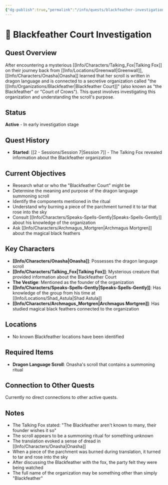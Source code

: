 ```yaml
---
{"dg-publish":true,"permalink":"/info/quests/blackfeather-investigation/"}
---
```



# 🖤 Blackfeather Court Investigation

## Quest Overview
After encountering a mysterious [[Info/Characters/Talking_Fox\|Talking Fox]] on their journey back from [[Info/Locations/Greenwall\|Greenwall]], [[Info/Characters/Onasha\|Onasha]] learned that her scroll is written in dragon language and is connected to a secretive organization called "the [[Info/Organizations/Blackfeather\|Blackfeather Court]]" (also known as "the Blackfeather" or "Court of Crows"). This quest involves investigating this organization and understanding the scroll's purpose.

## Status
**Active** - In early investigation stage

## Quest History
- **Started**: [[2 -  Sessions/Session 7\|Session 7]] - The Talking Fox revealed information about the Blackfeather organization

## Current Objectives
- Research what or who the "Blackfeather Court" might be
- Determine the meaning and purpose of the dragon language summoning scroll
- Identify the components mentioned in the ritual
- Understand why burning a piece of the parchment turned it to tar that rose into the sky
- Consult [[Info/Characters/Speaks-Spells-Gently\|Speaks-Spells-Gently]] about his knowledge of the organization
- Ask [[Info/Characters/Archmagus_Mortgren\|Archmagus Mortgren]] about the magical black feathers

## Key Characters
- **[[Info/Characters/Onasha\|Onasha]]**: Possesses the dragon language scroll
- **[[Info/Characters/Talking_Fox\|Talking Fox]]**: Mysterious creature that provided information about the Blackfeather Court
- **The Vestige**: Mentioned as the founder of the organization
- **[[Info/Characters/Speaks-Spells-Gently\|Speaks-Spells-Gently]]**: Has knowledge of the group from his time at [[Info/Locations/Shad_Astula\|Shad Astula]]
- **[[Info/Characters/Archmagus_Mortgren\|Archmagus Mortgren]]**: Has studied magical black feathers connected to the organization

## Locations
- No known Blackfeather locations have been identified

## Required Items
- **Dragon Language Scroll**: Onasha's scroll that contains a summoning ritual

## Connection to Other Quests
Currently no direct connections to other active quests.

## Notes
- The Talking Fox stated: "The Blackfeather aren't known to many, their founder wishes it so"
- The scroll appears to be a summoning ritual for something unknown
- The translation evoked a sense of dread in [[Info/Characters/Onasha\|Onasha]]
- When a piece of the parchment was burned during translation, it turned to tar and rose into the sky
- After discussing the Blackfeather with the fox, the party felt they were being watched
- The full name of the organization may be something other than simply "Blackfeather"
